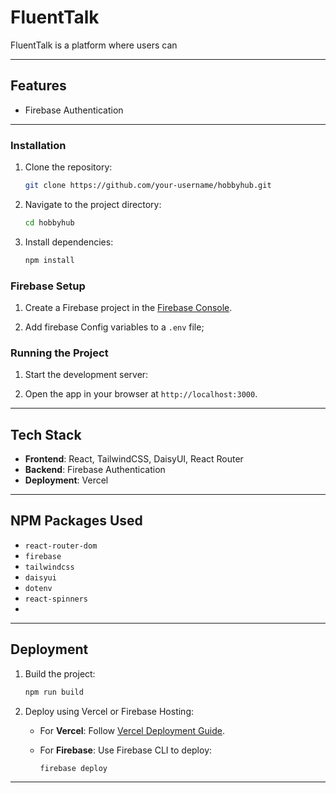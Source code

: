 # FluentTalk

FluentTalk is a platform where users can 

---

## Features

* Firebase Authentication 

---


### Installation

1. Clone the repository:

   ```bash
   git clone https://github.com/your-username/hobbyhub.git
   ```

2. Navigate to the project directory:

   ```bash
   cd hobbyhub
   ```

3. Install dependencies:

   ```bash
   npm install
   ```

### Firebase Setup

1. Create a Firebase project in the [Firebase Console](https://console.firebase.google.com/).

2. Add firebase Config variables to a `.env` file;


### Running the Project

1. Start the development server:

2. Open the app in your browser at `http://localhost:3000`.

---

## Tech Stack

* **Frontend**: React, TailwindCSS, DaisyUI, React Router
* **Backend**: Firebase Authentication
* **Deployment**: Vercel

---

## NPM Packages Used

* `react-router-dom`
* `firebase`
* `tailwindcss`
* `daisyui`
* `dotenv`
* `react-spinners`
* 

---

## Deployment

1. Build the project:

   ```bash
   npm run build
   ```
2. Deploy using Vercel or Firebase Hosting:

   * For **Vercel**: Follow [Vercel Deployment Guide](https://vercel.com/docs).
   * For **Firebase**: Use Firebase CLI to deploy:

     ```bash
     firebase deploy
     ```

---

